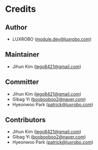 Credits
=======

Author
------
-   LUXROBO (module.dev@luxrobo.com)

Maintainer
----------
-   Jihun Kim (lego8421@gmail.com)

Committer
---------
-   Jihun Kim (lego8421@gmail.com)
-   Gibag Yi (boobooboo2@naver.com)
-   Hyeonwoo Park (patrick@luxrobo.com)

Contributors
------------
-   Jihun Kim (lego8421@gmail.com)
-   Gibag Yi (boobooboo2@naver.com)
-   Hyeonwoo Park (patrick@luxrobo.com)

